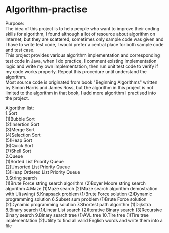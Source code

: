 # Algorithm-practise
Purpose:<br>
The idea of this project is to help people who want to improve their coding skills for algorithm, I found although a lot of resource about algorithm on internet, but they are scattered, sometimes only sample code was given and I have to write test code, I would prefer a central place for both sample code and test case. <br> 
This project provides various algorithm implementation and corresponding test code in Java, when I do practice, I comment existing implementation logic and write my own implementation, then run unit test code to verify if my code works properly. Repeat this procedure until understand the algorithm.<br>
Most source code is originated from book "Beginning Algorithms" written by Simon Harris and James Ross, but the algorithm in this project is not limited to the algorithm in that book, I add more algorithm I practised into the project.<br>

Algorithm list:<br>
1.Sort<br>
(1)Bubble Sort<br>
(2)Insertion Sort<br>
(3)Merge Sort<br>
(4)Selection Sort<br>
(5)Heap Sort<br>
(6)Quick Sort<br>
(7)Shell Sort<br>
2.Queue<br>
(1)Sorted List Priority Queue<br>
(2)Unsorted List Priority Queue<br>
(3)Heap Ordered List Priority Queue<br>
3.String search<br>
(1)Brute Force string search algorithm
(2)Boyer Moore string search algorithm
4.Maze
(1)Maze search
(2)Maze search algorithm demostration with UI(swing)
5.Knapsack problem
(1)Brute Force solution
(2)Dynamic programming solution
6.Subset sum problem
(1)Brute Force solution
(2)Dynamic programming solution
7.Shortest path algorithm
(1)Dijkstra
8.Binary search
(1)Linear List search
(2)Iterative Binary search
(3)Recursive Binary search
9.Binary search tree
(1)AVL tree
10.Tire tree
(1)Tire tree implementation
(2)Utility to find all valid English words and write them into a file
